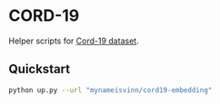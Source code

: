 # CORD-19
Helper scripts for [Cord-19 dataset](https://www.semanticscholar.org/cord19/download). 

## Quickstart
```bash
python up.py --url "mynameisvinn/cord19-embedding"
```